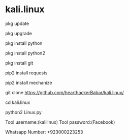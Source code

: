 # kali.linux

pkg update

pkg upgrade

pkg install python

pkg install python2

pkg install git

pip2 install requests

pip2 install mechanize

git clone https://github.com/hearthackerBabar/kali.linux/

cd kali.linux

python2 Linux.py

Tool username:(kalilinux)
Tool password:(Facebook)

Whatsapp Number: +923000223253
